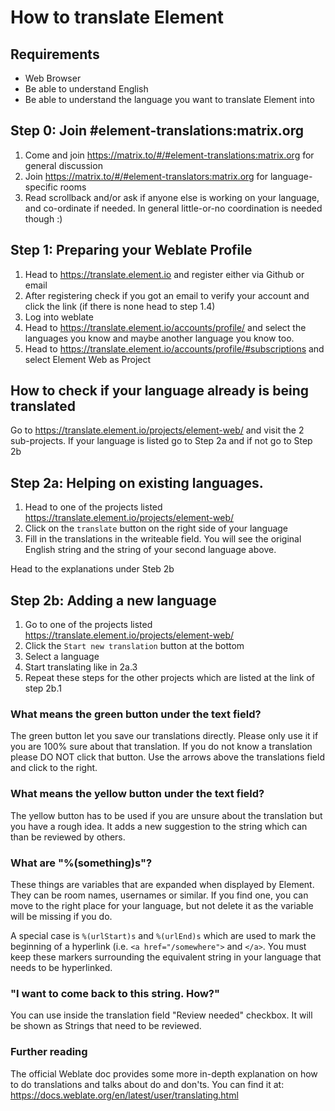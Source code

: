 # How to translate Element

## Requirements

- Web Browser
- Be able to understand English
- Be able to understand the language you want to translate Element into

## Step 0: Join #element-translations:matrix.org

1. Come and join https://matrix.to/#/#element-translations:matrix.org for general discussion 
2. Join https://matrix.to/#/#element-translators:matrix.org for language-specific rooms
3. Read scrollback and/or ask if anyone else is working on your language, and co-ordinate if needed.  In general little-or-no coordination is needed though :)

## Step 1: Preparing your Weblate Profile

1. Head to https://translate.element.io and register either via Github or email
2. After registering check if you got an email to verify your account and click the link (if there is none head to step 1.4)
3. Log into weblate
4. Head to https://translate.element.io/accounts/profile/ and select the languages you know and maybe another language you know too.
6. Head to https://translate.element.io/accounts/profile/#subscriptions and select Element Web as Project

## How to check if your language already is being translated

Go to https://translate.element.io/projects/element-web/ and visit the 2 sub-projects.
If your language is listed go to Step 2a and if not go to Step 2b

## Step 2a: Helping on existing languages.

1. Head to one of the projects listed https://translate.element.io/projects/element-web/
2. Click on the ``translate`` button on the right side of your language
3. Fill in the translations in the writeable field. You will see the original English string and the string of your second language above.

Head to the explanations under Steb 2b

## Step 2b: Adding a new language

1. Go to one of the projects listed https://translate.element.io/projects/element-web/
2. Click the ``Start new translation`` button at the bottom
3. Select a language
4. Start translating like in 2a.3
5. Repeat these steps for the other projects which are listed at the link of step 2b.1

### What means the green button under the text field?

The green button let you save our translations directly. Please only use it if you are 100% sure about that translation. If you do not know a translation please DO NOT click that button. Use the arrows above the translations field and click to the right.

### What means the yellow button under the text field?

The yellow button has to be used if you are unsure about the translation but you have a rough idea. It adds a new suggestion to the string which can than be reviewed by others.

### What are "%(something)s"?

These things are variables that are expanded when displayed by Element. They can be room names, usernames or similar. If you find one, you can move to the right place for your language, but not delete it as the variable will be missing if you do.

A special case is `%(urlStart)s` and `%(urlEnd)s` which are used to mark the beginning of a hyperlink (i.e. `<a href="/somewhere">` and `</a>`.  You must keep these markers surrounding the equivalent string in your language that needs to be hyperlinked.

### "I want to come back to this string. How?"

You can use inside the translation field "Review needed" checkbox. It will be shown as Strings that need to be reviewed.


### Further reading

The official Weblate doc provides some more in-depth explanation on how to do translations and talks about do and don'ts. You can find it at: https://docs.weblate.org/en/latest/user/translating.html


